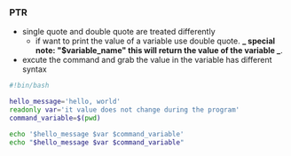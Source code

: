 ### PTR

- single quote and double quote are treated differently
  - if want to print the value of a variable use double quote. **_ special note: "$variable_name" this will return the value of the variable _**.
- excute the command and grab the value in the variable has different syntax

```bash
#!bin/bash

hello_message='hello, world'
readonly var='it value does not change during the program'
command_variable=$(pwd)

echo '$hello_message $var $command_variable'
echo "$hello_message $var $command_variable"

```
